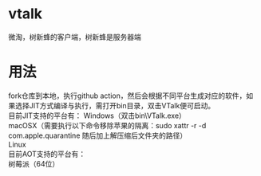 # vtalk

微淘，树新蜂的客户端，树新蜂是服务器端

# 用法  

fork仓库到本地，执行github action，然后会根据不同平台生成对应的软件，如果选择JIT方式编译与执行，需打开bin目录，双击VTalk便可启动。  
目前JIT支持的平台有：
Windows（双击bin\VTalk.exe）    
macOSX（需要执行以下命令移除苹果的隔离：sudo xattr -r -d com.apple.quarantine 随后加上解压缩后文件夹的路径）  
Linux  
目前AOT支持的平台有：  
树莓派（64位）   
